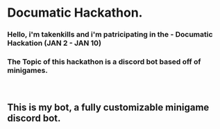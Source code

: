 # Documatic Hackathon.

### Hello, i'm takenkills and i'm patricipating in the - Documatic Hackation (JAN 2 - JAN 10)
### The Topic of this hackathon is a discord bot based off of minigames.

<br>

## This is my bot, a fully customizable minigame discord bot.
### 
